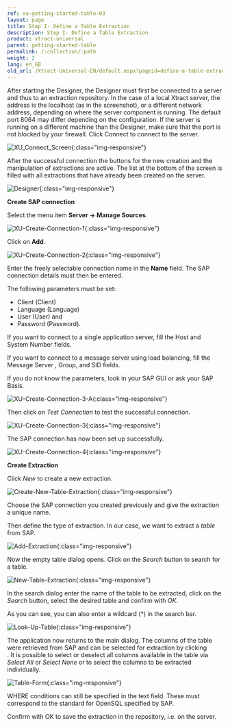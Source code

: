 ```yaml
---
ref: xu-getting-started-table-03
layout: page
title: Step I- Define a Table Extraction
description: Step I- Define a Table Extraction
product: xtract-universal
parent: getting-started-table
permalink: /:collection/:path
weight: 2
lang: en_GB
old_url: /Xtract-Universal-EN/default.aspx?pageid=define-a-table-extraction
---
```


After starting the Designer, the Designer must first be connected to a server and thus to an extraction repository. In the case of a local Xtract server, the address is the localhost (as in the screenshot), or a different network address, depending on where the server component is running. The default port 8064 may differ depending on the configuration. If the server is running on a different machine than the Designer, make sure that the port is not blocked by your firewall. Click Connect to connect to the server. 

![XU_Connect_Screen](/img/content/xu_connect_screen%20_neu.png){:class="img-responsive"}

After the successful connection the buttons for the new creation and the manipulation of extractions are active. The list at the bottom of the screen is filled with all extractions that have already been created on the server.

![Designer](/img/content/xu_3.x_initial_screen.png){:class="img-responsive"}

**Create SAP connection**

Select the menu item **Server -> Manage Sources**.

![XU-Create-Connection-1](/img/content/server_manage_sources.png){:class="img-responsive"}

Click on **Add**.

![XU-Create-Connection-2](/img/content/xu_manage_sources.png){:class="img-responsive"}

Enter the freely selectable connection name in the **Name** field. The SAP connection details must then be entered. <br>

The following parameters must be set: <br>
- Client (Client)
- Language (Language)
- User (User) and 
- Password (Password). <br>

If you want to connect to a single application server, fill the Host and System Number fields. <br>

If you want to connect to a message server using load balancing, fill the Message Server , Group, and SID fields. <br>

If you do not know the parameters, look in your SAP GUI or ask your SAP Basis. 

![XU-Create-Connection-3-A](/img/content/xu_source_details.png){:class="img-responsive"}

Then click on *Test Connection* to test the successful connection. 

![XU-Create-Connection-3](/img/content/xu_test_connection.png){:class="img-responsive"}

The SAP connection has now been set up successfully. 

![XU-Create-Connection-4](/img/content/xu_manage_source_2.png){:class="img-responsive"}

**Create Extraction**

Click *New* to create a new extraction.

![Create-New-Table-Extraction](/img/content/xu_extraction_create.png){:class="img-responsive"}

Choose the SAP connection you created previously and give the extraction a unique name.

Then define the type of extraction. In our case, we want to extract a *table* from SAP. 

![Add-Extraction](/img/content/xu_tables_extraction_create.png){:class="img-responsive"}

Now the empty table dialog opens. Click on the *Search* button to search for a table.

![New-Table-Extraction](/img/content/xu_tabelle_suchen.png){:class="img-responsive"}

In the search dialog enter the name of the table to be extracted, click on the *Search* button, select the desired table and confirm with *OK*.

As you can see, you can also enter a wildcard (*) in the search bar.

![Look-Up-Table](/img/content/xu_tabelle_auswählen.png){:class="img-responsive"}

The application now returns to the main dialog. The columns of the table were retrieved from SAP and can be selected for extraction by clicking <br>.
It is possible to select or deselect all columns available in the table via *Select All* or *Select None* or to select the columns to be extracted individually.

![Table-Form](/img/content/xu_felder_auswählen_where_bedingung.png){:class="img-responsive"}

WHERE conditions can still be specified in the text field. These must correspond to the standard for OpenSQL specified by SAP.

Confirm with OK to save the extraction in the repository, i.e. on the server.

